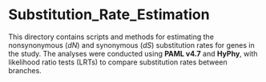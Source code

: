 # Substitution_Rate_Estimation

This directory contains scripts and methods for estimating the nonsynonymous (*dN*) and synonymous (*dS*) substitution rates for genes in the study. The analyses were conducted using **PAML v4.7** and **HyPhy**, with likelihood ratio tests (LRTs) to compare substitution rates between branches.

